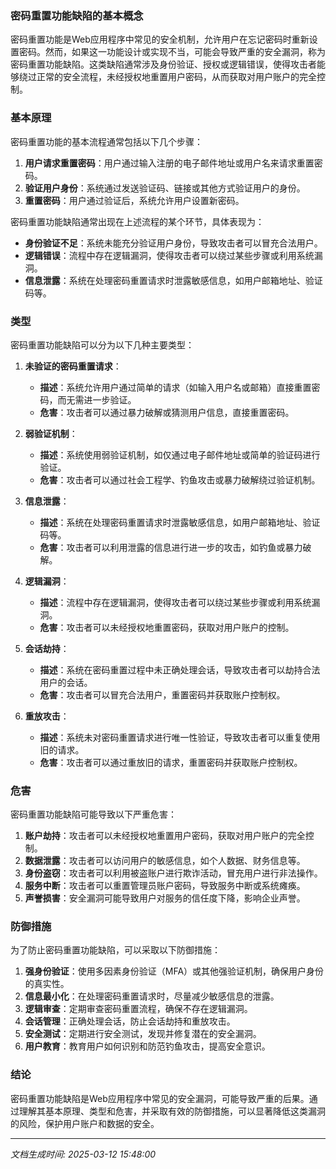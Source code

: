 ### 密码重置功能缺陷的基本概念

密码重置功能是Web应用程序中常见的安全机制，允许用户在忘记密码时重新设置密码。然而，如果这一功能设计或实现不当，可能会导致严重的安全漏洞，称为密码重置功能缺陷。这类缺陷通常涉及身份验证、授权或逻辑错误，使得攻击者能够绕过正常的安全流程，未经授权地重置用户密码，从而获取对用户账户的完全控制。

### 基本原理

密码重置功能的基本流程通常包括以下几个步骤：

1. **用户请求重置密码**：用户通过输入注册的电子邮件地址或用户名来请求重置密码。
2. **验证用户身份**：系统通过发送验证码、链接或其他方式验证用户的身份。
3. **重置密码**：用户通过验证后，系统允许用户设置新密码。

密码重置功能缺陷通常出现在上述流程的某个环节，具体表现为：

- **身份验证不足**：系统未能充分验证用户身份，导致攻击者可以冒充合法用户。
- **逻辑错误**：流程中存在逻辑漏洞，使得攻击者可以绕过某些步骤或利用系统漏洞。
- **信息泄露**：系统在处理密码重置请求时泄露敏感信息，如用户邮箱地址、验证码等。

### 类型

密码重置功能缺陷可以分为以下几种主要类型：

1. **未验证的密码重置请求**：
   - **描述**：系统允许用户通过简单的请求（如输入用户名或邮箱）直接重置密码，而无需进一步验证。
   - **危害**：攻击者可以通过暴力破解或猜测用户信息，直接重置密码。

2. **弱验证机制**：
   - **描述**：系统使用弱验证机制，如仅通过电子邮件地址或简单的验证码进行验证。
   - **危害**：攻击者可以通过社会工程学、钓鱼攻击或暴力破解绕过验证机制。

3. **信息泄露**：
   - **描述**：系统在处理密码重置请求时泄露敏感信息，如用户邮箱地址、验证码等。
   - **危害**：攻击者可以利用泄露的信息进行进一步的攻击，如钓鱼或暴力破解。

4. **逻辑漏洞**：
   - **描述**：流程中存在逻辑漏洞，使得攻击者可以绕过某些步骤或利用系统漏洞。
   - **危害**：攻击者可以未经授权地重置密码，获取对用户账户的控制。

5. **会话劫持**：
   - **描述**：系统在密码重置过程中未正确处理会话，导致攻击者可以劫持合法用户的会话。
   - **危害**：攻击者可以冒充合法用户，重置密码并获取账户控制权。

6. **重放攻击**：
   - **描述**：系统未对密码重置请求进行唯一性验证，导致攻击者可以重复使用旧的请求。
   - **危害**：攻击者可以通过重放旧的请求，重置密码并获取账户控制权。

### 危害

密码重置功能缺陷可能导致以下严重危害：

1. **账户劫持**：攻击者可以未经授权地重置用户密码，获取对用户账户的完全控制。
2. **数据泄露**：攻击者可以访问用户的敏感信息，如个人数据、财务信息等。
3. **身份盗窃**：攻击者可以利用被盗账户进行欺诈活动，冒充用户进行非法操作。
4. **服务中断**：攻击者可以重置管理员账户密码，导致服务中断或系统瘫痪。
5. **声誉损害**：安全漏洞可能导致用户对服务的信任度下降，影响企业声誉。

### 防御措施

为了防止密码重置功能缺陷，可以采取以下防御措施：

1. **强身份验证**：使用多因素身份验证（MFA）或其他强验证机制，确保用户身份的真实性。
2. **信息最小化**：在处理密码重置请求时，尽量减少敏感信息的泄露。
3. **逻辑审查**：定期审查密码重置流程，确保不存在逻辑漏洞。
4. **会话管理**：正确处理会话，防止会话劫持和重放攻击。
5. **安全测试**：定期进行安全测试，发现并修复潜在的安全漏洞。
6. **用户教育**：教育用户如何识别和防范钓鱼攻击，提高安全意识。

### 结论

密码重置功能缺陷是Web应用程序中常见的安全漏洞，可能导致严重的后果。通过理解其基本原理、类型和危害，并采取有效的防御措施，可以显著降低这类漏洞的风险，保护用户账户和数据的安全。

---

*文档生成时间: 2025-03-12 15:48:00*



















